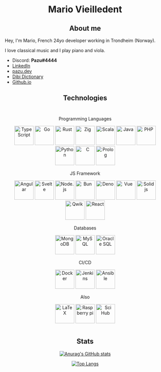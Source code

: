 <h1 align="center">Mario Vieilledent</h1>

<h2 align="center">About me</h2>

Hey, I'm Mario, French 24yo developer working in Trondheim (Norway).

I love classical music and I play piano and viola.

- Discord: **Pazu#4444**
- [LinkedIn](https://www.linkedin.com/in/mario-vieilledent)
- [pazu.dev](https://www.pazu.dev/)
- [Dibi Dictionary](https://dibi-dictionary.onrender.com/)
- [Github.io](https://mariovieilledent.github.io/)

<h2 align="center">Technologies</h2>

<div align="center" style="padding: 12px; margin-bottom: 12px;">

Programming Languages

<img width="60px" title="TypeScript" src="https://cdn.jsdelivr.net/gh/devicons/devicon/icons/typescript/typescript-original.svg" />
<img width="60px" title="Go" src="https://cdn.jsdelivr.net/gh/devicons/devicon/icons/go/go-original-wordmark.svg" />
<img width="60px" title="Rust" src="https://www.rust-lang.org/logos/rust-logo-512x512.png" />
<img width="60px" title="Zig" src="https://cdn.jsdelivr.net/gh/devicons/devicon/icons/zig/zig-original.svg" />
<img width="60px" title="Scala" src="https://cdn.jsdelivr.net/gh/devicons/devicon/icons/scala/scala-original.svg" />
<img width="60px" title="Java" src="https://cdn.jsdelivr.net/gh/devicons/devicon/icons/java/java-original-wordmark.svg" />
<img width="60px" title="PHP" src="https://cdn.jsdelivr.net/gh/devicons/devicon/icons/php/php-original.svg" />
<img width="60px" title="Python" src="https://cdn.jsdelivr.net/gh/devicons/devicon/icons/python/python-original.svg" />
<img width="60px" title="C" src="https://cdn.jsdelivr.net/gh/devicons/devicon/icons/c/c-original.svg" />
<img width="60px" title="Prolog" src="https://avatars.githubusercontent.com/u/6884283?s=280&v=4" />

JS Framework

<img width="60px" title="Angular" src="https://cdn.jsdelivr.net/gh/devicons/devicon/icons/angularjs/angularjs-original.svg" />
<img width="60px" title="Svelte" src="https://cdn.jsdelivr.net/gh/devicons/devicon/icons/svelte/svelte-original.svg" />
<img width="60px" title="Node.js" src="https://cdn.jsdelivr.net/gh/devicons/devicon/icons/nodejs/nodejs-original.svg" />
<img width="60px" title="Bun" src="https://seeklogo.com/images/B/bun-logo-A876328A1F-seeklogo.com.png" />
<img width="60px" title="Deno" src="https://upload.wikimedia.org/wikipedia/commons/thumb/e/e8/Deno_2021.svg/800px-Deno_2021.svg.png" />
<img width="60px" title="Vue" src="https://cdn.jsdelivr.net/gh/devicons/devicon/icons/vuejs/vuejs-original.svg" />
<img width="60px" title="Solid js" src="https://www.solidjs.com/img/logo/without-wordmark/logo.png" />
<img width="60px" title="Qwik" src="https://seeklogo.com/images/Q/qwik-icon-logo-48EC4793C2-seeklogo.com.png" />
<img width="60px" title="React" src="https://cdn.jsdelivr.net/gh/devicons/devicon/icons/react/react-original.svg" />

Databases

<img width="60px" title="MongoDB" src="https://cdn.jsdelivr.net/gh/devicons/devicon/icons/mongodb/mongodb-original-wordmark.svg" />
<img width="60px" title="MySQL" src="https://cdn.jsdelivr.net/gh/devicons/devicon/icons/mysql/mysql-original-wordmark.svg" />
<img width="60px" title="Oracle SQL" src="https://cdn.jsdelivr.net/gh/devicons/devicon/icons/oracle/oracle-original.svg" />

CI/CD

<img width="60px" title="Docker" src="https://cdn.jsdelivr.net/gh/devicons/devicon/icons/docker/docker-original.svg" />
<img width="60px" title="Jenkins" src="https://cdn.jsdelivr.net/gh/devicons/devicon/icons/jenkins/jenkins-original.svg" />
<img width="60px" title="Ansible" src="https://logos-download.com/wp-content/uploads/2016/10/Ansible_logo.png" />

Also

<img width="60px" title="LaTeX" src="https://cdn.icon-icons.com/icons2/2667/PNG/512/folder_latex_tex_icon_161289.png" />
<img width="60px" title="Raspberry pi" src="https://cdn.jsdelivr.net/gh/devicons/devicon/icons/raspberrypi/raspberrypi-original.svg" />
<img width="60px" title="Sci Hub" src="https://upload.wikimedia.org/wikipedia/fr/c/c4/Sci-Hub_logo.png" />

</div>

<h2 align="center">Stats</h2>

<div align="center">

  [![Anurag's GitHub stats](https://github-readme-stats.vercel.app/api?username=MarioVieilledent&theme=merko)](https://github.com/anuraghazra/github-readme-stats)
  
  [![Top Langs](https://github-readme-stats.vercel.app/api/top-langs/?username=MarioVieilledent&theme=merko&layout=pie&hide=HTML,SCSS,CSS,Less&langs_count=24)](https://github.com/anuraghazra/github-readme-stats)
  
  <!-- ![TopLangs](https://github-readme-stats.vercel.app/api/top-langs/?username=MarioVieilledent&layout=compact&langs_count=10&theme=github_dark&hide=less,html,css,scss,batchfile,procfile) -->
  
  <!-- ![GitHubStats](https://github-readme-stats.vercel.app/api?username=MarioVieilledent&show_icons=true&theme=github_dark&include_all_commits=true) -->
  
</div>
